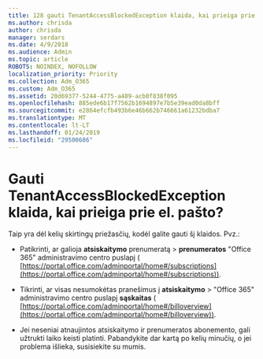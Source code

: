 ```yaml
---
title: 128 gauti TenantAccessBlockedException klaida, kai prieiga prie el. pašto?
ms.author: chrisda
author: chrisda
manager: serdars
ms.date: 4/9/2018
ms.audience: Admin
ms.topic: article
ROBOTS: NOINDEX, NOFOLLOW
localization_priority: Priority
ms.collection: Adm_O365
ms.custom: Adm_O365
ms.assetid: 20d69377-5244-4775-a489-acb0f838f095
ms.openlocfilehash: 885ede6b17f7562b1694897e7b5e39ead0da8bff
ms.sourcegitcommit: e2864efcfb493b6e46b662b746661a61232bdba7
ms.translationtype: MT
ms.contentlocale: lt-LT
ms.lasthandoff: 01/24/2019
ms.locfileid: "29500686"
---
```

# <a name="getting-a-tenantaccessblockedexception-error-when-accessing-email"></a>Gauti TenantAccessBlockedException klaida, kai prieiga prie el. pašto?

Taip yra dėl kelių skirtingų priežasčių, kodėl galite gauti šį klaidos. Pvz.:
  
- Patikrinti, ar galioja **atsiskaitymo** prenumeratą \> **prenumeratos** "Office 365" administravimo centro puslapį ( [https://portal.office.com/adminportal/home#/subscriptions](https://portal.office.com/adminportal/home#/subscriptions)).
    
- Tikrinti, ar visas nesumokėtas pranešimus į **atsiskaitymo** \> "Office 365" administravimo centro puslapį **sąskaitas** ( [https://portal.office.com/adminportal/home#/billoverview](https://portal.office.com/adminportal/home#/billoverview)).
    
- Jei neseniai atnaujintos atsiskaitymo ir prenumeratos abonemento, gali užtrukti laiko keisti platinti. Pabandykite dar kartą po kelių minučių, o jei problema išlieka, susisiekite su mumis.
    

